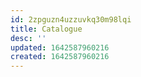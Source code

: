 ```yaml
---
id: 2zpguzn4uzzuvkq30m98lqi
title: Catalogue
desc: ''
updated: 1642587960216
created: 1642587960216
---
```




